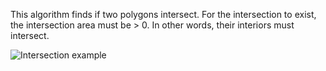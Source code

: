 This algorithm finds if two polygons intersect. For the intersection to exist, the intersection area must be > 0. In other words, their interiors must intersect.

![Intersection example](https://github.com/[varjak]/[polygon-intersection-helper]/blob/[main]/polygon-intersection-example.png?raw=true)
